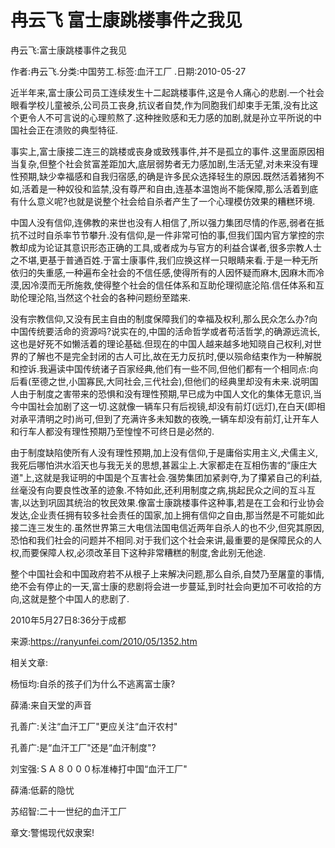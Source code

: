 # 冉云飞  富士康跳楼事件之我见    
    
冉云飞:富士康跳楼事件之我见    
作者:冉云飞.分类:中国劳工.标签:血汗工厂 .日期:2010-05-27    
近半年来,富士康公司员工连续发生十二起跳楼事件,这是令人痛心的悲剧.一个社会眼看学校儿童被杀,公司员工丧身,抗议者自焚,作为同胞我们却束手无策,没有比这个更令人不可言说的心理煎熬了.这种挫败感和无力感的加剧,就是孙立平所说的中国社会正在溃败的典型特征.    
事实上,富士康接二连三的跳楼或丧身或致残事件,并不是孤立的事件.这里面原因相当复杂,但整个社会贫富差距加大,底层弱势者无力感加剧,生活无望,对未来没有理性预期,缺少幸福感和自我归宿感,的确是许多民众选择轻生的原因.既然活着猪狗不如,活着是一种奴役和监禁,没有尊严和自由,连基本温饱尚不能保障,那么活着到底有什么意义呢?也就是说整个社会给自杀者产生了一个心理模仿效果的糟糕环境.    
中国人没有信仰,连佛教的来世也没有人相信了,所以强力集团尽情的作恶,弱者在抵抗不过时自杀率节节攀升.没有信仰,是一件非常可怕的事,但我们国内官方掌控的宗教却成为论证其意识形态正确的工具,或者成为与官方的利益合谋者,很多宗教人士之不堪,更基于普通百姓.于富士康事件,我们应换这样一只眼睛来看.于是一种无所依归的失重感,一种遍布全社会的不信任感,使得所有的人因怀疑而麻木,因麻木而冷漠,因冷漠而无所施救,使得整个社会的信任体系和互助伦理彻底沦陷.信任体系和互助伦理沦陷,当然这个社会的各种问题纷至踏来.    
没有宗教信仰,又没有民主自由的制度保障我们的幸福及权利,那么民众怎么办?向中国传统要活命的资源吗?说实在的,中国的活命哲学或者苟活哲学,的确源远流长,这也是好死不如懒活着的理论基础.但现在的中国人越来越多地知晓自己权利,对世界的了解也不是完全封闭的古人可比,故在无力反抗时,便以殒命结束作为一种解脱和控诉.我遍读中国传统诸子百家经典,他们有一些不同,但他们都有一个相同点:向后看(至德之世,小国寡民,大同社会,三代社会),但他们的经典里却没有未来.说明国人由于制度之害带来的恐惧和没有理性预期,早已成为中国人文化的集体无意识,当今中国社会加剧了这一切.这就像一辆车只有后视镜,却没有前灯(远灯),在白天(即相对承平清明之时)尚可,但到了充满许多未知数的夜晚,一辆车却没有前灯,让开车人和行车人都没有理性预期乃至惶惶不可终日是必然的.    
由于制度缺陷使所有人没有理性预期,加上没有信仰,于是庸俗实用主义,犬儒主义,我死后哪怕洪水滔天也与我无关的思想,甚嚣尘上.大家都走在互相伤害的“康庄大道"上,这就是我证明的中国是个互害社会.强势集团加紧剥夺,为了攥紧自己的利益,丝毫没有向要良性改革的迹象.不特如此,还利用制度之病,挑起民众之间的互斗互害,以达到巩固其统治的牧民效果.像富士康跳楼事件这种事,若是在工会和行业协会发达,企业责任拥有较多社会责任的国家,加上拥有信仰之自由,那当然是不可能如此接二连三发生的.虽然世界第三大电信法国电信近两年自杀人的也不少,但究其原因,恐怕和我们社会的问题并不相同.对于我们这个社会来讲,最重要的是保障民众的人权,而要保障人权,必须改革目下这种非常糟糕的制度,舍此别无他途.    
整个中国社会和中国政府若不从根子上来解决问题,那么自杀,自焚乃至屠童的事情,绝不会有停止的一天,富士康的悲剧将会进一步蔓延,到时社会向更加不可收拾的方向,这就是整个中国人的悲剧了.    
2010年5月27日8:36分于成都    
来源:https://ranyunfei.com/2010/05/1352.htm    
    
相关文章:    
杨恒均:自杀的孩子们为什么不逃离富士康?    
薛涌:来自天堂的声音    
孔善广:关注“血汗工厂"更应关注“血汗农村"    
孔善广:是“血汗工厂"还是“血汗制度"?    
刘宝强:ＳＡ８０００标准棒打中国“血汗工厂"    
薛涌:低薪的隐忧    
苏绍智:二十一世纪的血汗工厂    
章文:警惕现代奴隶案!